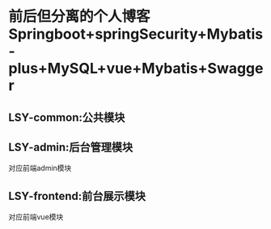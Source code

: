# 前后但分离的个人博客 Springboot+springSecurity+Mybatis-plus+MySQL+vue+Mybatis+Swagger

## LSY-common:公共模块

## LSY-admin:后台管理模块
对应前端admin模块
## LSY-frontend:前台展示模块
对应前端vue模块


